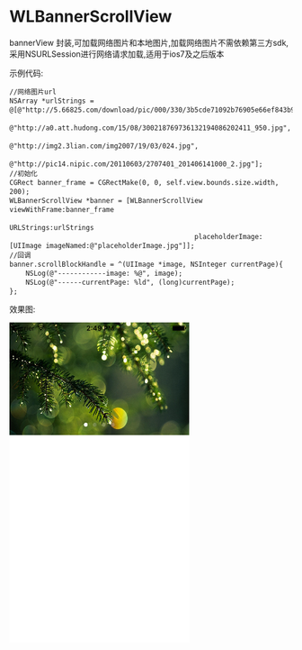 # WLBannerScrollView
bannerView 封装,可加载网络图片和本地图片,加载网络图片不需依赖第三方sdk,采用NSURLSession进行网络请求加载,适用于ios7及之后版本

示例代码:

    //网络图片url
    NSArray *urlStrings = @[@"http://5.66825.com/download/pic/000/330/3b5cde71092b76905e66ef843b97ca49.jpg",
                            @"http://a0.att.hudong.com/15/08/300218769736132194086202411_950.jpg",
                            @"http://img2.3lian.com/img2007/19/03/024.jpg",
                            @"http://pic14.nipic.com/20110603/2707401_201406141000_2.jpg"];
    //初始化
    CGRect banner_frame = CGRectMake(0, 0, self.view.bounds.size.width, 200);
    WLBannerScrollView *banner = [WLBannerScrollView viewWithFrame:banner_frame
                                                        URLStrings:urlStrings
                                                  placeholderImage:[UIImage imageNamed:@"placeholderImage.jpg"]];
    //回调
    banner.scrollBlockHandle = ^(UIImage *image, NSInteger currentPage){
        NSLog(@"------------image: %@", image);
        NSLog(@"------currentPage: %ld", (long)currentPage);
    };

效果图:

![image](https://raw.githubusercontent.com/GitHubWanglei/WLBannerScrollView/master/image.png)
